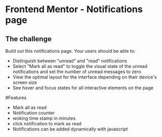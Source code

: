 # Frontend Mentor - Notifications page
## The challenge
Build out this notifications page.
Your users should be able to: 
- Distinguish between "unread" and "read" notifications
- Select "Mark all as read" to toggle the visual state of the unread notifications and set the number of unread messages to zero
- View the optimal layout for the interface depending on their device's screen size
- See hover and focus states for all interactive elements on the page

#Features 
- Mark all as read
- Notification counter 
- woking time stamp in minutes
- click notification to mark as read
- Notifications can be added dynamically with javascript 
